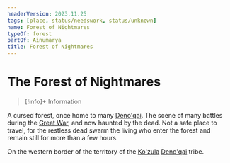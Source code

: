 ```yaml
---
headerVersion: 2023.11.25
tags: [place, status/needswork, status/unknown]
name: Forest of Nightmares
typeOf: forest
partOf: Ainumarya
title: Forest of Nightmares
---
```

# The Forest of Nightmares
>[!info]+ Information  
>   
>> 

A cursed forest, once home to many [Deno'qai](<../../groups/deno-qai/deno-qai.md>). The scene of many battles during the [Great War](<../../events/1500s/great-war.md>), and now haunted by the dead. Not a safe place to travel, for the restless dead swarm the living who enter the forest and remain still for more than a few hours. 

On the western border of the territory of the [Ko'zula](<../../groups/deno-qai/northern-tribes/ko-zula.md>) [Deno'qai](<../../groups/deno-qai/deno-qai.md>) tribe.

